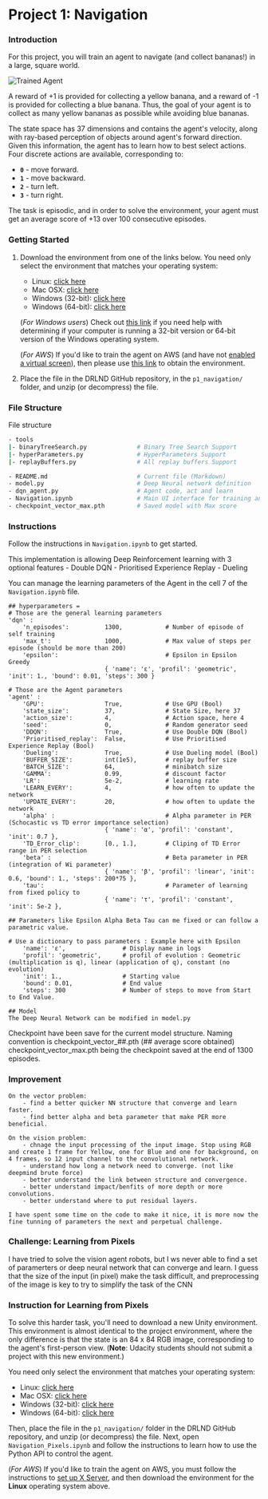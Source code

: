 [//]: # (Image References)

[image1]: https://user-images.githubusercontent.com/10624937/42135619-d90f2f28-7d12-11e8-8823-82b970a54d7e.gif "Trained Agent"

# Project 1: Navigation

### Introduction

For this project, you will train an agent to navigate (and collect bananas!) in a large, square world.  

![Trained Agent][image1]

A reward of +1 is provided for collecting a yellow banana, and a reward of -1 is provided for collecting a blue banana.  Thus, the goal of your agent is to collect as many yellow bananas as possible while avoiding blue bananas.  

The state space has 37 dimensions and contains the agent's velocity, along with ray-based perception of objects around agent's forward direction.  Given this information, the agent has to learn how to best select actions.  Four discrete actions are available, corresponding to:
- **`0`** - move forward.
- **`1`** - move backward.
- **`2`** - turn left.
- **`3`** - turn right.

The task is episodic, and in order to solve the environment, your agent must get an average score of +13 over 100 consecutive episodes.

### Getting Started

1. Download the environment from one of the links below.  You need only select the environment that matches your operating system:
    - Linux: [click here](https://s3-us-west-1.amazonaws.com/udacity-drlnd/P1/Banana/Banana_Linux.zip)
    - Mac OSX: [click here](https://s3-us-west-1.amazonaws.com/udacity-drlnd/P1/Banana/Banana.app.zip)
    - Windows (32-bit): [click here](https://s3-us-west-1.amazonaws.com/udacity-drlnd/P1/Banana/Banana_Windows_x86.zip)
    - Windows (64-bit): [click here](https://s3-us-west-1.amazonaws.com/udacity-drlnd/P1/Banana/Banana_Windows_x86_64.zip)
    
    (_For Windows users_) Check out [this link](https://support.microsoft.com/en-us/help/827218/how-to-determine-whether-a-computer-is-running-a-32-bit-version-or-64) if you need help with determining if your computer is running a 32-bit version or 64-bit version of the Windows operating system.

    (_For AWS_) If you'd like to train the agent on AWS (and have not [enabled a virtual screen](https://github.com/Unity-Technologies/ml-agents/blob/master/docs/Training-on-Amazon-Web-Service.md)), then please use [this link](https://s3-us-west-1.amazonaws.com/udacity-drlnd/P1/Banana/Banana_Linux_NoVis.zip) to obtain the environment.

2. Place the file in the DRLND GitHub repository, in the `p1_navigation/` folder, and unzip (or decompress) the file. 

### File Structure

File structure

```bash
- tools
|- binaryTreeSearch.py              # Binary Tree Search Support
|- hyperParameters.py               # HyperParameters Support
|- replayBuffers.py                 # All replay buffers Support

- README.md                         # Current file (Markdown)
- model.py                          # Deep Neural network definition
- dqn_agent.py                      # Agent code, act and learn
- Navigation.ipynb                  # Main UI interface for training and using
- checkpoint_vector_max.pth         # Saved model with Max score
```

### Instructions

Follow the instructions in `Navigation.ipynb` to get started.

This implementation is allowing Deep Reinforcement learning with 3 optional features
    - Double DQN
    - Prioritised Experience Replay
    - Dueling

You can manage the learning parameters of the Agent in the cell 7 of the `Navigation.ipynb` file.

    ## hyperparameters = 
    # Those are the general learning parameters
    'dqn' : 
        'n_episodes':          1300,            # Number of episode of self training
        'max_t':               1000,            # Max value of steps per episode (should be more than 200)
        'epsilon':                              # Epsilon in Epsilon Greedy
                               { 'name': 'ε', 'profil': 'geometric', 'init': 1., 'bound': 0.01, 'steps': 300 }
  
    # Those are the Agent parameters
    'agent' :
        'GPU':                 True,            # Use GPU (Bool)
        'state_size':          37,              # State Size, here 37
        'action_size':         4,               # Action space, here 4
        'seed':                0,               # Random generator seed
        'DDQN':                True,            # Use Double DQN (Bool)
        'Prioritised_replay':  False,           # Use Prioritised Experience Replay (Bool)
        'Dueling':             True,            # Use Dueling model (Bool)
        'BUFFER_SIZE':         int(1e5),        # replay buffer size
        'BATCH_SIZE':          64,              # minibatch size
        'GAMMA':               0.99,            # discount factor
        'LR':                  5e-2,            # learning rate 
        'LEARN_EVERY':         4,               # how often to update the network
        'UPDATE_EVERY':        20,              # how often to update the network
        'alpha' :                               # Alpha parameter in PER (Schocastic vs TD error importance selection)
                               { 'name': 'α', 'profil': 'constant', 'init': 0.7 },
        'TD_Error_clip':       [0., 1.],        # Cliping of TD Error range in PER selection
        'beta' :                                # Beta parameter in PER (integration of Wi parameter)
                               { 'name': 'β', 'profil': 'linear', 'init': 0.6, 'bound': 1., 'steps': 200*75 },
        'tau':                                  # Parameter of learning from fixed policy to 
                               { 'name': 'τ', 'profil': 'constant', 'init': 5e-2 },

    ## Parameters like Epsilon Alpha Beta Tau can me fixed or can follow a parametric value.
    
    # Use a dictionary to pass parameters : Example here with Epsilon
        'name': 'ε',                # Display name in logs
        'profil': 'geometric',      # profil of evolution : Geometric (multiplication is q), linear (application of q), constant (no evolution)
        'init': 1.,                 # Starting value
        'bound': 0.01,              # End value
        'steps': 300                # Number of steps to move from Start to End Value.

    ## Model
    The Deep Neural Network can be modified in model.py

Checkpoint have been save for the current model structure. Naming convention is checkpoint_vector_##.pth (## average score obtained)
checkpoint_vector_max.pth being the checkpoint saved at the end of 1300 episodes.

### Improvement

    On the vector problem:
        - find a better quicker NN structure that converge and learn faster.
        - find better alpha and beta parameter that make PER more beneficial.

    On the vision problem:
        - chnage the input processing of the input image. Stop using RGB and create 1 frame for Yellow, one for Blue and one for background, on 4 frames, so 12 input channel to the convolutional network.
        - understand how long a network need to converge. (not like deepmind brute force)
        - better understand the link between structure and convergence.
        - better understand impact/benfits of more depth or more convolutions.
        - better understand where to put residual layers.

    I have spent some time on the code to make it nice, it is more now the fine tunning of parameters the next and perpetual challenge.

### Challenge: Learning from Pixels

I have tried to solve the vision agent robots, but I ws never able to find a set of paramerters or deep neural network that can converge and learn.
I guess that the size of the input (in pixel) make the task difficult, and preprocessing of the image is key to try to simplify the task of the CNN

### Instruction for Learning from Pixels

To solve this harder task, you'll need to download a new Unity environment.  This environment is almost identical to the project environment, where the only difference is that the state is an 84 x 84 RGB image, corresponding to the agent's first-person view.  (**Note**: Udacity students should not submit a project with this new environment.)

You need only select the environment that matches your operating system:
- Linux: [click here](https://s3-us-west-1.amazonaws.com/udacity-drlnd/P1/Banana/VisualBanana_Linux.zip)
- Mac OSX: [click here](https://s3-us-west-1.amazonaws.com/udacity-drlnd/P1/Banana/VisualBanana.app.zip)
- Windows (32-bit): [click here](https://s3-us-west-1.amazonaws.com/udacity-drlnd/P1/Banana/VisualBanana_Windows_x86.zip)
- Windows (64-bit): [click here](https://s3-us-west-1.amazonaws.com/udacity-drlnd/P1/Banana/VisualBanana_Windows_x86_64.zip)

Then, place the file in the `p1_navigation/` folder in the DRLND GitHub repository, and unzip (or decompress) the file.  Next, open `Navigation_Pixels.ipynb` and follow the instructions to learn how to use the Python API to control the agent.

(_For AWS_) If you'd like to train the agent on AWS, you must follow the instructions to [set up X Server](https://github.com/Unity-Technologies/ml-agents/blob/master/docs/Training-on-Amazon-Web-Service.md), and then download the environment for the **Linux** operating system above.
